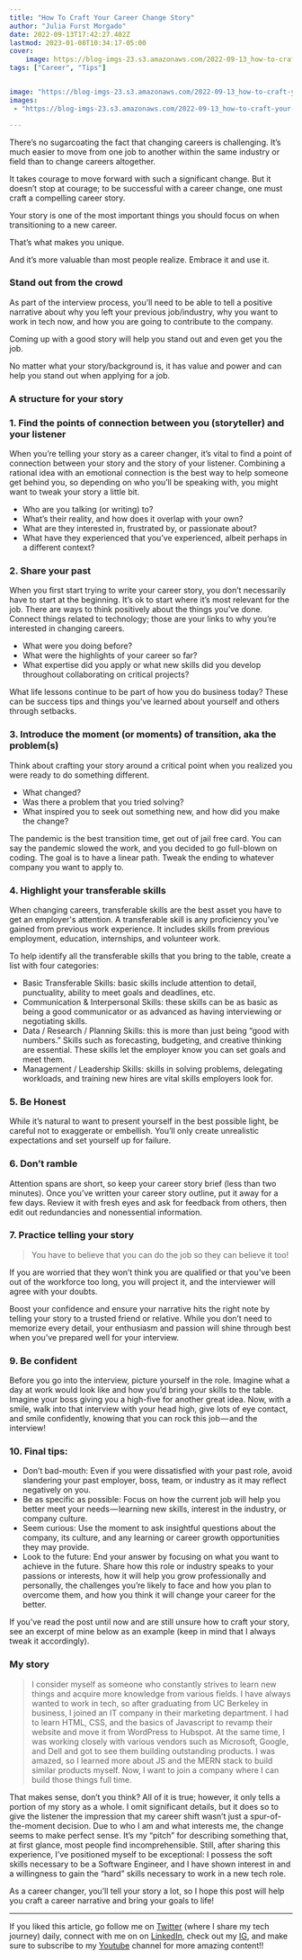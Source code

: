 ```yaml
---
title: "How To Craft Your Career Change Story"
author: "Julia Furst Morgado"
date: 2022-09-13T17:42:27.402Z
lastmod: 2023-01-08T10:34:17-05:00
cover:
    image: https://blog-imgs-23.s3.amazonaws.com/2022-09-13_how-to-craft-your-career-change-story_0.png
tags: ["Career", "Tips"]


image: "https://blog-imgs-23.s3.amazonaws.com/2022-09-13_how-to-craft-your-career-change-story_0.png" 
images:
 - "https://blog-imgs-23.s3.amazonaws.com/2022-09-13_how-to-craft-your-career-change-story_0.png"

---
```


There’s no sugarcoating the fact that changing careers is challenging. It’s much easier to move from one job to another within the same industry or field than to change careers altogether.

It takes courage to move forward with such a significant change. But it doesn’t stop at courage; to be successful with a career change, one must craft a compelling career story.

Your story is one of the most important things you should focus on when transitioning to a new career.

That’s what makes you unique.

And it’s more valuable than most people realize. Embrace it and use it.

### Stand out from the crowd

As part of the interview process, you’ll need to be able to tell a positive narrative about why you left your previous job/industry, why you want to work in tech now, and how you are going to contribute to the company.

Coming up with a good story will help you stand out and even get you the job.

No matter what your story/background is, it has value and power and can help you stand out when applying for a job.

### A structure for your story

### 1. Find the points of connection between you (storyteller) and your listener

When you’re telling your story as a career changer, it’s vital to find a point of connection between your story and the story of your listener. Combining a rational idea with an emotional connection is the best way to help someone get behind you, so depending on who you’ll be speaking with, you might want to tweak your story a little bit.

- Who are you talking (or writing) to?
- What’s their reality, and how does it overlap with your own?
- What are they interested in, frustrated by, or passionate about?
- What have they experienced that you’ve experienced, albeit perhaps in a different context?

### 2. Share your past

When you first start trying to write your career story, you don’t necessarily have to start at the beginning. It’s ok to start where it’s most relevant for the job. There are ways to think positively about the things you’ve done. Connect things related to technology; those are your links to why you’re interested in changing careers.

- What were you doing before?
- What were the highlights of your career so far?
- What expertise did you apply or what new skills did you develop throughout collaborating on critical projects?

What life lessons continue to be part of how you do business today? These can be success tips and things you’ve learned about yourself and others through setbacks.

### 3. Introduce the moment (or moments) of transition, aka the problem(s)

Think about crafting your story around a critical point when you realized you were ready to do something different.

- What changed?
- Was there a problem that you tried solving?
- What inspired you to seek out something new, and how did you make the change?

The pandemic is the best transition time, get out of jail free card. You can say the pandemic slowed the work, and you decided to go full-blown on coding. The goal is to have a linear path. Tweak the ending to whatever company you want to apply to.

### 4. Highlight your transferable skills

When changing careers, transferable skills are the best asset you have to get an employer's attention. A transferable skill is any proficiency you’ve gained from previous work experience. It includes skills from previous employment, education, internships, and volunteer work.

To help identify all the transferable skills that you bring to the table, create a list with four categories:

- Basic Transferable Skills: basic skills include attention to detail, punctuality, ability to meet goals and deadlines, etc.
- Communication & Interpersonal Skills: these skills can be as basic as being a good communicator or as advanced as having interviewing or negotiating skills.
- Data / Research / Planning Skills: this is more than just being “good with numbers.” Skills such as forecasting, budgeting, and creative thinking are essential. These skills let the employer know you can set goals and meet them.
- Management / Leadership Skills: skills in solving problems, delegating workloads, and training new hires are vital skills employers look for.

### 5. Be Honest

While it’s natural to want to present yourself in the best possible light, be careful not to exaggerate or embellish. You’ll only create unrealistic expectations and set yourself up for failure.

### 6. Don’t ramble

Attention spans are short, so keep your career story brief (less than two minutes). Once you’ve written your career story outline, put it away for a few days. Review it with fresh eyes and ask for feedback from others, then edit out redundancies and nonessential information.

### 7. Practice telling your story

> You have to believe that you can do the job so they can believe it too!

If you are worried that they won’t think you are qualified or that you’ve been out of the workforce too long, you will project it, and the interviewer will agree with your doubts.

Boost your confidence and ensure your narrative hits the right note by telling your story to a trusted friend or relative. While you don’t need to memorize every detail, your enthusiasm and passion will shine through best when you’ve prepared well for your interview.

### 9. Be confident

Before you go into the interview, picture yourself in the role. Imagine what a day at work would look like and how you’d bring your skills to the table. Imagine your boss giving you a high-five for another great idea. Now, with a smile, walk into that interview with your head high, give lots of eye contact, and smile confidently, knowing that you can rock this job — and the interview!

### 10. Final tips:

- Don’t bad-mouth: Even if you were dissatisfied with your past role, avoid slandering your past employer, boss, team, or industry as it may reflect negatively on you.
- Be as specific as possible: Focus on how the current job will help you better meet your needs — learning new skills, interest in the industry, or company culture.
- Seem curious: Use the moment to ask insightful questions about the company, its culture, and any learning or career growth opportunities they may provide.
- Look to the future: End your answer by focusing on what you want to achieve in the future. Share how this role or industry speaks to your passions or interests, how it will help you grow professionally and personally, the challenges you’re likely to face and how you plan to overcome them, and how you think it will change your career for the better.

If you’ve read the post until now and are still unsure how to craft your story, see an excerpt of mine below as an example (keep in mind that I always tweak it accordingly).

### My story

> I consider myself as someone who constantly strives to learn new things and acquire more knowledge from various fields. I have always wanted to work in tech, so after graduating from UC Berkeley in business, I joined an IT company in their marketing department. I had to learn HTML, CSS, and the basics of Javascript to revamp their website and move it from WordPress to Hubspot. At the same time, I was working closely with various vendors such as Microsoft, Google, and Dell and got to see them building outstanding products. I was amazed, so I learned more about JS and the MERN stack to build similar products myself. Now, I want to join a company where I can build those things full time.

That makes sense, don’t you think? All of it is true; however, it only tells a portion of my story as a whole. I omit significant details, but it does so to give the listener the impression that my career shift wasn’t just a spur-of-the-moment decision. Due to who I am and what interests me, the change seems to make perfect sense. It’s my “pitch” for describing something that, at first glance, most people find incomprehensible. Still, after sharing this experience, I’ve positioned myself to be exceptional: I possess the soft skills necessary to be a Software Engineer, and I have shown interest in and a willingness to gain the “hard” skills necessary to work in a new tech role.

As a career changer, you’ll tell your story a lot, so I hope this post will help you craft a career narrative and bring your goals to life!

***
If you liked this article, go follow me on [Twitter](https://twitter.com/juliafmorgado) (where I share my tech journey) daily, connect with me on on [LinkedIn](https://www.linkedin.com/in/juliafmorgado/), check out my [IG](https://www.instagram.com/juliafmorgado/), and make sure to subscribe to my [Youtube](https://www.youtube.com/c/JuliaFMorgado) channel for more amazing content!!
